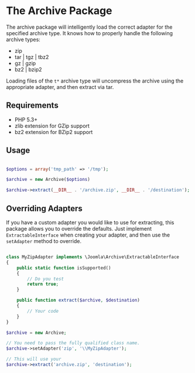 # The Archive Package

The archive package will intelligently load the correct adapter for the specified archive type. It knows how to properly handle the following archive types:

- zip
- tar | tgz | tbz2
- gz | gzip
- bz2 | bzip2

Loading files of the `t*` archive type will uncompress the archive using the appropriate adapter, and then extract via tar.

## Requirements

- PHP 5.3+
- zlib extension for GZip support
- bz2 extension for BZip2 support

## Usage

```php

$options = array('tmp_path' => '/tmp');

$archive = new Archive($options)

$archive->extract(__DIR__ . '/archive.zip', __DIR__ . '/destination');
```

## Overriding Adapters

If you have a custom adapter you would like to use for extracting, this package allows you to override the defaults. Just implement `ExtractableInterface` when creating your adapter, and then use the `setAdapter` method to override.

```php

class MyZipAdapter implements \Joomla\Archive\ExtractableInterface
{
	public static function isSupported()
	{
		// Do you test
		return true;
	}

	public function extract($archive, $destination)
	{
		// Your code
	}
}

$archive = new Archive;

// You need to pass the fully qualified class name.
$archive->setAdapter('zip', '\\MyZipAdapter');

// This will use your 
$archive->extract('archive.zip', 'destination');
```
